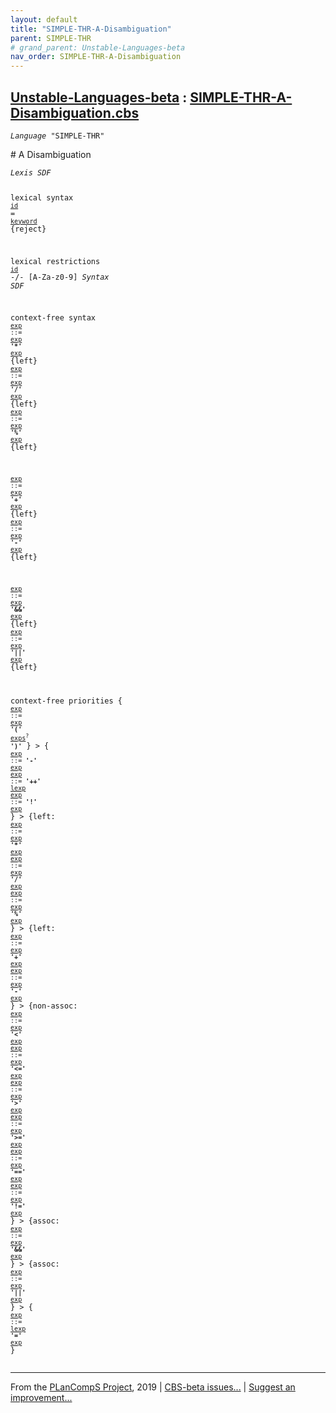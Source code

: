 ```yaml
---
layout: default
title: "SIMPLE-THR-A-Disambiguation"
parent: SIMPLE-THR
# grand_parent: Unstable-Languages-beta
nav_order: SIMPLE-THR-A-Disambiguation
---
```


[Unstable-Languages-beta] : [SIMPLE-THR-A-Disambiguation.cbs]
-----------------------------

<div class="highlighter-rouge"><pre class="highlight"><code><i class="keyword">Language</i> <span id="Language_SIMPLE-THR">"SIMPLE-THR"</span></code></pre></div>
# <span id="SectionNumber_A">A</span> Disambiguation


<div class="highlighter-rouge"><pre class="highlight"><code><i class="keyword">Lexis</i> <i class="keyword">SDF</i>

lexical syntax
  <code><span class="syn-name"><a href="../SIMPLE-THR-1-Lexical/index.html#SyntaxName_id">id</a></span></code> = <code><span class="syn-name"><a href="../SIMPLE-THR-1-Lexical/index.html#SyntaxName_keyword">keyword</a></span></code> {reject}

lexical restrictions
  <code><span class="syn-name"><a href="../SIMPLE-THR-1-Lexical/index.html#SyntaxName_id">id</a></span></code> -/- [A-Za-z0-9]
<i class="keyword">Syntax</i> <i class="keyword">SDF</i>

context-free syntax
<code><i class="keyword"></i><i class="var"></i><span class="syn-name"><a href="../SIMPLE-THR-2-Expressions/index.html#SyntaxName_exp">exp</a></span> ::= <span class="syn-name"><a href="../SIMPLE-THR-2-Expressions/index.html#SyntaxName_exp">exp</a></span> <b class="atom">'*'</b> <span class="syn-name"><a href="../SIMPLE-THR-2-Expressions/index.html#SyntaxName_exp">exp</a></span></code> {left}
<code><i class="keyword"></i><i class="var"></i><span class="syn-name"><a href="../SIMPLE-THR-2-Expressions/index.html#SyntaxName_exp">exp</a></span> ::= <span class="syn-name"><a href="../SIMPLE-THR-2-Expressions/index.html#SyntaxName_exp">exp</a></span> <b class="atom">'/'</b> <span class="syn-name"><a href="../SIMPLE-THR-2-Expressions/index.html#SyntaxName_exp">exp</a></span></code> {left}
<code><i class="keyword"></i><i class="var"></i><span class="syn-name"><a href="../SIMPLE-THR-2-Expressions/index.html#SyntaxName_exp">exp</a></span> ::= <span class="syn-name"><a href="../SIMPLE-THR-2-Expressions/index.html#SyntaxName_exp">exp</a></span> <b class="atom">'%'</b> <span class="syn-name"><a href="../SIMPLE-THR-2-Expressions/index.html#SyntaxName_exp">exp</a></span></code> {left}

<code><i class="keyword"></i><i class="var"></i><span class="syn-name"><a href="../SIMPLE-THR-2-Expressions/index.html#SyntaxName_exp">exp</a></span> ::= <span class="syn-name"><a href="../SIMPLE-THR-2-Expressions/index.html#SyntaxName_exp">exp</a></span> <b class="atom">'+'</b> <span class="syn-name"><a href="../SIMPLE-THR-2-Expressions/index.html#SyntaxName_exp">exp</a></span></code> {left}
<code><i class="keyword"></i><i class="var"></i><span class="syn-name"><a href="../SIMPLE-THR-2-Expressions/index.html#SyntaxName_exp">exp</a></span> ::= <span class="syn-name"><a href="../SIMPLE-THR-2-Expressions/index.html#SyntaxName_exp">exp</a></span> <b class="atom">'-'</b> <span class="syn-name"><a href="../SIMPLE-THR-2-Expressions/index.html#SyntaxName_exp">exp</a></span></code> {left}

<code><i class="keyword"></i><i class="var"></i><span class="syn-name"><a href="../SIMPLE-THR-2-Expressions/index.html#SyntaxName_exp">exp</a></span> ::= <span class="syn-name"><a href="../SIMPLE-THR-2-Expressions/index.html#SyntaxName_exp">exp</a></span> <b class="atom">'&&'</b> <span class="syn-name"><a href="../SIMPLE-THR-2-Expressions/index.html#SyntaxName_exp">exp</a></span></code> {left}
<code><i class="keyword"></i><i class="var"></i><span class="syn-name"><a href="../SIMPLE-THR-2-Expressions/index.html#SyntaxName_exp">exp</a></span> ::= <span class="syn-name"><a href="../SIMPLE-THR-2-Expressions/index.html#SyntaxName_exp">exp</a></span> <b class="atom">'||'</b> <span class="syn-name"><a href="../SIMPLE-THR-2-Expressions/index.html#SyntaxName_exp">exp</a></span></code> {left}

context-free priorities
{
<code><i class="keyword"></i><i class="var"></i><span class="syn-name"><a href="../SIMPLE-THR-2-Expressions/index.html#SyntaxName_exp">exp</a></span> ::= <span class="syn-name"><a href="../SIMPLE-THR-2-Expressions/index.html#SyntaxName_exp">exp</a></span> <b class="atom">'('</b> <span class="syn-name"><a href="../SIMPLE-THR-2-Expressions/index.html#SyntaxName_exps">exps</a></span><sup class="sup">?</sup> <b class="atom">')'</b></code>
} >
{
<code><i class="keyword"></i><i class="var"></i><span class="syn-name"><a href="../SIMPLE-THR-2-Expressions/index.html#SyntaxName_exp">exp</a></span> ::= <b class="atom">'-'</b> <span class="syn-name"><a href="../SIMPLE-THR-2-Expressions/index.html#SyntaxName_exp">exp</a></span></code>
<code><i class="keyword"></i><i class="var"></i><span class="syn-name"><a href="../SIMPLE-THR-2-Expressions/index.html#SyntaxName_exp">exp</a></span> ::= <b class="atom">'++'</b> <span class="syn-name"><a href="../SIMPLE-THR-2-Expressions/index.html#SyntaxName_lexp">lexp</a></span></code>
<code><i class="keyword"></i><i class="var"></i><span class="syn-name"><a href="../SIMPLE-THR-2-Expressions/index.html#SyntaxName_exp">exp</a></span> ::= <b class="atom">'!'</b> <span class="syn-name"><a href="../SIMPLE-THR-2-Expressions/index.html#SyntaxName_exp">exp</a></span></code>
} >
{left:
<code><i class="keyword"></i><i class="var"></i><span class="syn-name"><a href="../SIMPLE-THR-2-Expressions/index.html#SyntaxName_exp">exp</a></span> ::= <span class="syn-name"><a href="../SIMPLE-THR-2-Expressions/index.html#SyntaxName_exp">exp</a></span> <b class="atom">'*'</b> <span class="syn-name"><a href="../SIMPLE-THR-2-Expressions/index.html#SyntaxName_exp">exp</a></span></code>
<code><i class="keyword"></i><i class="var"></i><span class="syn-name"><a href="../SIMPLE-THR-2-Expressions/index.html#SyntaxName_exp">exp</a></span> ::= <span class="syn-name"><a href="../SIMPLE-THR-2-Expressions/index.html#SyntaxName_exp">exp</a></span> <b class="atom">'/'</b> <span class="syn-name"><a href="../SIMPLE-THR-2-Expressions/index.html#SyntaxName_exp">exp</a></span></code>
<code><i class="keyword"></i><i class="var"></i><span class="syn-name"><a href="../SIMPLE-THR-2-Expressions/index.html#SyntaxName_exp">exp</a></span> ::= <span class="syn-name"><a href="../SIMPLE-THR-2-Expressions/index.html#SyntaxName_exp">exp</a></span> <b class="atom">'%'</b> <span class="syn-name"><a href="../SIMPLE-THR-2-Expressions/index.html#SyntaxName_exp">exp</a></span></code>
} >
{left:
<code><i class="keyword"></i><i class="var"></i><span class="syn-name"><a href="../SIMPLE-THR-2-Expressions/index.html#SyntaxName_exp">exp</a></span> ::= <span class="syn-name"><a href="../SIMPLE-THR-2-Expressions/index.html#SyntaxName_exp">exp</a></span> <b class="atom">'+'</b> <span class="syn-name"><a href="../SIMPLE-THR-2-Expressions/index.html#SyntaxName_exp">exp</a></span></code>
<code><i class="keyword"></i><i class="var"></i><span class="syn-name"><a href="../SIMPLE-THR-2-Expressions/index.html#SyntaxName_exp">exp</a></span> ::= <span class="syn-name"><a href="../SIMPLE-THR-2-Expressions/index.html#SyntaxName_exp">exp</a></span> <b class="atom">'-'</b> <span class="syn-name"><a href="../SIMPLE-THR-2-Expressions/index.html#SyntaxName_exp">exp</a></span></code>
} >
{non-assoc:
<code><i class="keyword"></i><i class="var"></i><span class="syn-name"><a href="../SIMPLE-THR-2-Expressions/index.html#SyntaxName_exp">exp</a></span> ::= <span class="syn-name"><a href="../SIMPLE-THR-2-Expressions/index.html#SyntaxName_exp">exp</a></span> <b class="atom">'<'</b> <span class="syn-name"><a href="../SIMPLE-THR-2-Expressions/index.html#SyntaxName_exp">exp</a></span></code>
<code><i class="keyword"></i><i class="var"></i><span class="syn-name"><a href="../SIMPLE-THR-2-Expressions/index.html#SyntaxName_exp">exp</a></span> ::= <span class="syn-name"><a href="../SIMPLE-THR-2-Expressions/index.html#SyntaxName_exp">exp</a></span> <b class="atom">'<='</b> <span class="syn-name"><a href="../SIMPLE-THR-2-Expressions/index.html#SyntaxName_exp">exp</a></span></code>
<code><i class="keyword"></i><i class="var"></i><span class="syn-name"><a href="../SIMPLE-THR-2-Expressions/index.html#SyntaxName_exp">exp</a></span> ::= <span class="syn-name"><a href="../SIMPLE-THR-2-Expressions/index.html#SyntaxName_exp">exp</a></span> <b class="atom">'>'</b> <span class="syn-name"><a href="../SIMPLE-THR-2-Expressions/index.html#SyntaxName_exp">exp</a></span></code>
<code><i class="keyword"></i><i class="var"></i><span class="syn-name"><a href="../SIMPLE-THR-2-Expressions/index.html#SyntaxName_exp">exp</a></span> ::= <span class="syn-name"><a href="../SIMPLE-THR-2-Expressions/index.html#SyntaxName_exp">exp</a></span> <b class="atom">'>='</b> <span class="syn-name"><a href="../SIMPLE-THR-2-Expressions/index.html#SyntaxName_exp">exp</a></span></code>
<code><i class="keyword"></i><i class="var"></i><span class="syn-name"><a href="../SIMPLE-THR-2-Expressions/index.html#SyntaxName_exp">exp</a></span> ::= <span class="syn-name"><a href="../SIMPLE-THR-2-Expressions/index.html#SyntaxName_exp">exp</a></span> <b class="atom">'=='</b> <span class="syn-name"><a href="../SIMPLE-THR-2-Expressions/index.html#SyntaxName_exp">exp</a></span></code>
<code><i class="keyword"></i><i class="var"></i><span class="syn-name"><a href="../SIMPLE-THR-2-Expressions/index.html#SyntaxName_exp">exp</a></span> ::= <span class="syn-name"><a href="../SIMPLE-THR-2-Expressions/index.html#SyntaxName_exp">exp</a></span> <b class="atom">'!='</b> <span class="syn-name"><a href="../SIMPLE-THR-2-Expressions/index.html#SyntaxName_exp">exp</a></span></code>
} >
{assoc:
<code><i class="keyword"></i><i class="var"></i><span class="syn-name"><a href="../SIMPLE-THR-2-Expressions/index.html#SyntaxName_exp">exp</a></span> ::= <span class="syn-name"><a href="../SIMPLE-THR-2-Expressions/index.html#SyntaxName_exp">exp</a></span> <b class="atom">'&&'</b> <span class="syn-name"><a href="../SIMPLE-THR-2-Expressions/index.html#SyntaxName_exp">exp</a></span></code>
} >
{assoc:
<code><i class="keyword"></i><i class="var"></i><span class="syn-name"><a href="../SIMPLE-THR-2-Expressions/index.html#SyntaxName_exp">exp</a></span> ::= <span class="syn-name"><a href="../SIMPLE-THR-2-Expressions/index.html#SyntaxName_exp">exp</a></span> <b class="atom">'||'</b> <span class="syn-name"><a href="../SIMPLE-THR-2-Expressions/index.html#SyntaxName_exp">exp</a></span></code>
} >
{
<code><i class="keyword"></i><i class="var"></i><span class="syn-name"><a href="../SIMPLE-THR-2-Expressions/index.html#SyntaxName_exp">exp</a></span> ::= <span class="syn-name"><a href="../SIMPLE-THR-2-Expressions/index.html#SyntaxName_lexp">lexp</a></span> <b class="atom">'='</b> <span class="syn-name"><a href="../SIMPLE-THR-2-Expressions/index.html#SyntaxName_exp">exp</a></span></code>
}</code></pre></div>



____

From the [PLanCompS Project], 2019 | [CBS-beta issues...] | [Suggest an improvement...]

[SIMPLE-THR-A-Disambiguation.cbs]: SIMPLE-THR-A-Disambiguation.cbs 
  "CBS SOURCE FILE"
[Funcons-beta]: /CBS-beta/docs/Funcons-beta
 "FUNCONS-BETA"
[Unstable-Funcons-beta]: /CBS-beta/docs/Unstable-Funcons-beta
  "UNSTABLE-FUNCONS-BETA"
[Languages-beta]: /CBS-beta/docs/Languages-beta
  "LANGUAGES-BETA"
[Unstable-Languages-beta]: /CBS-beta/docs/Unstable-Languages-beta
  "UNSTABLE-LANGUAGES-BETA"
[CBS-beta]:  "CBS-BETA"
[PLanCompS Project]: http://plancomps.org
  "PROGRAMMING LANGUAGE COMPONENTS AND SPECIFICATIONS PROJECT HOME PAGE"
[CBS-beta issues...]: https://github.com/plancomps/plancomps.github.io/issues
  "CBS-BETA ISSUE REPORTS ON GITHUB"
[Suggest an improvement...]: mailto:plancomps@gmail.com?Subject=CBS-beta%20-%20comment&Body=Re%3A%20CBS-beta%20specification%20at%20SIMPLE-THR/SIMPLE-THR-A-Disambiguation/SIMPLE-THR-A-Disambiguation.cbs%0A%0AComment/Query/Issue/Suggestion%3A%0A%0A%0ASignature%3A%0A 
  "GENERATE AN EMAIL TEMPLATE"
